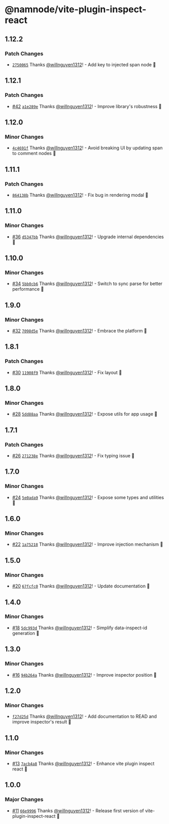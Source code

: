 # @namnode/vite-plugin-inspect-react

## 1.12.2

### Patch Changes

- [`2750065`](https://github.com/willnguyen1312/namnode/commit/27500655ab41636cbf9a4fa68c609eb2ac77f15a) Thanks [@willnguyen1312](https://github.com/willnguyen1312)! - Add key to injected span node 🚀

## 1.12.1

### Patch Changes

- [#42](https://github.com/willnguyen1312/namnode/pull/42) [`a1e289e`](https://github.com/willnguyen1312/namnode/commit/a1e289e341e4ea89310ba6a97ce3fae1b0640a24) Thanks [@willnguyen1312](https://github.com/willnguyen1312)! - Improve library's robustness 💞

## 1.12.0

### Minor Changes

- [`4c4691f`](https://github.com/willnguyen1312/namnode/commit/4c4691f67850c00158d652bb7b0fcee53fc58960) Thanks
  [@willnguyen1312](https://github.com/willnguyen1312)! - Avoid breaking UI by updating span to comment nodes 💞

## 1.11.1

### Patch Changes

- [`864138b`](https://github.com/willnguyen1312/namnode/commit/864138b5c1f2dc0541922c5a9f4a83cf9de1e05e) Thanks
  [@willnguyen1312](https://github.com/willnguyen1312)! - Fix bug in rendering modal 💞

## 1.11.0

### Minor Changes

- [#36](https://github.com/willnguyen1312/namnode/pull/36)
  [`d5347bb`](https://github.com/willnguyen1312/namnode/commit/d5347bb363fa0d9e48fe6bdb44219984b2b55e4b) Thanks
  [@willnguyen1312](https://github.com/willnguyen1312)! - Upgrade internal dependencies 💞

## 1.10.0

### Minor Changes

- [#34](https://github.com/willnguyen1312/namnode/pull/34)
  [`5bb0cb6`](https://github.com/willnguyen1312/namnode/commit/5bb0cb6b1a459e7049e42ba653969c33ca1ef018) Thanks
  [@willnguyen1312](https://github.com/willnguyen1312)! - Switch to sync parse for better performance 💞

## 1.9.0

### Minor Changes

- [#32](https://github.com/willnguyen1312/namnode/pull/32)
  [`7098d5e`](https://github.com/willnguyen1312/namnode/commit/7098d5ea6bde580ed39995eb6278c5f3e55ef3dc) Thanks
  [@willnguyen1312](https://github.com/willnguyen1312)! - Embrace the platform 💞

## 1.8.1

### Patch Changes

- [#30](https://github.com/willnguyen1312/namnode/pull/30)
  [`11908f9`](https://github.com/willnguyen1312/namnode/commit/11908f966c91604aa927614d978ff0729a05b8ad) Thanks
  [@willnguyen1312](https://github.com/willnguyen1312)! - Fix layout 💞

## 1.8.0

### Minor Changes

- [#28](https://github.com/willnguyen1312/namnode/pull/28)
  [`5dd88aa`](https://github.com/willnguyen1312/namnode/commit/5dd88aa7712bfc12bc96f33972e107fe695be89b) Thanks
  [@willnguyen1312](https://github.com/willnguyen1312)! - Expose utils for app usage 💞

## 1.7.1

### Patch Changes

- [#26](https://github.com/willnguyen1312/namnode/pull/26)
  [`271238e`](https://github.com/willnguyen1312/namnode/commit/271238eb7a4d3e73943d180c4be99dd2fe184824) Thanks
  [@willnguyen1312](https://github.com/willnguyen1312)! - Fix typing issue 💞

## 1.7.0

### Minor Changes

- [#24](https://github.com/willnguyen1312/namnode/pull/24)
  [`5e0ada9`](https://github.com/willnguyen1312/namnode/commit/5e0ada9c345ec03e8602bbb5c4be35cd5ce213ce) Thanks
  [@willnguyen1312](https://github.com/willnguyen1312)! - Expose some types and utilities 💞

## 1.6.0

### Minor Changes

- [#22](https://github.com/willnguyen1312/namnode/pull/22)
  [`1a75218`](https://github.com/willnguyen1312/namnode/commit/1a752186fa13c2385b8db243942fbf6f21e6dd41) Thanks
  [@willnguyen1312](https://github.com/willnguyen1312)! - Improve injection mechanism 💞

## 1.5.0

### Minor Changes

- [#20](https://github.com/willnguyen1312/namnode/pull/20)
  [`67fcfc0`](https://github.com/willnguyen1312/namnode/commit/67fcfc06838779a483cf59fd13683ed0506ef9c2) Thanks
  [@willnguyen1312](https://github.com/willnguyen1312)! - Update documentation 💞

## 1.4.0

### Minor Changes

- [#18](https://github.com/willnguyen1312/namnode/pull/18)
  [`5dc993d`](https://github.com/willnguyen1312/namnode/commit/5dc993df1ccc3175c8be83eb2caea46b3cdb9345) Thanks
  [@willnguyen1312](https://github.com/willnguyen1312)! - Simplify data-inspect-id generation 💞

## 1.3.0

### Minor Changes

- [#16](https://github.com/willnguyen1312/namnode/pull/16)
  [`94b264a`](https://github.com/willnguyen1312/namnode/commit/94b264a80a12e398e45d23fe98fdfcfedee384fc) Thanks
  [@willnguyen1312](https://github.com/willnguyen1312)! - Improve inspector position 💞

## 1.2.0

### Minor Changes

- [`f27d25d`](https://github.com/willnguyen1312/namnode/commit/f27d25d42aecf04477ef69edd6d5caccc3551d62) Thanks
  [@willnguyen1312](https://github.com/willnguyen1312)! - Add documentation to READ and improve inspector's result 💞

## 1.1.0

### Minor Changes

- [#13](https://github.com/willnguyen1312/namnode/pull/13)
  [`7acb4a8`](https://github.com/willnguyen1312/namnode/commit/7acb4a816b7c26cab40c5f100d122c1d1f764a70) Thanks
  [@willnguyen1312](https://github.com/willnguyen1312)! - Enhance vite plugin inspect react 💞

## 1.0.0

### Major Changes

- [#11](https://github.com/willnguyen1312/namnode/pull/11)
  [`66e9996`](https://github.com/willnguyen1312/namnode/commit/66e99964dfa7e4d34a1d2e5f27d1cf47beb97663) Thanks
  [@willnguyen1312](https://github.com/willnguyen1312)! - Release first version of vite-plugin-inspect-react 💞

